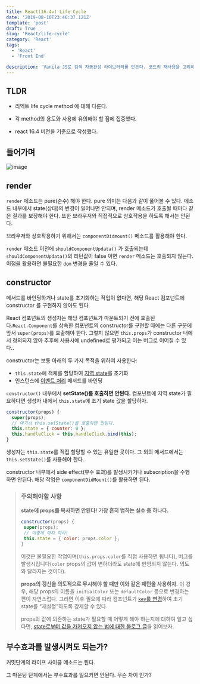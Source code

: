 ```yaml
---
title: React(16.4v) Life Cycle
date: '2019-08-10T23:46:37.121Z'
template: 'post'
draft: True
slug: 'React/life-cycle'
category: 'React'
tags:
  - 'React'
  - 'Front End'

description: 'Vanila JS로 검색 자동완성 라이브러리를 만든다. 코드의 재사용을 고려하여 객체를 설계했고 설계과정에서 MVC 패턴을 적용했다. 사용자와 성능을 고려하여 debounce, throttle 등의 UI 제어 기술을 사용하였다.'
---
```


## TLDR

- 리엑트 life cycle method 에 대해 다룬다. 
- 각 method의 용도와 사용에 유의해야 할 점에 집중했다.

- react 16.4 버전을 기준으로 작성했다. 

## 들어가며

![image](https://user-images.githubusercontent.com/35516239/62819577-1d239000-bb92-11e9-812c-0a78fc5a167f.png)

  ## render

`render` 메소드는 pure(순수) 해야 한다. pure 의미는 다음과 같이 풀어볼 수 있다.  메소드 내부에서 state(상태)의 변경이 일어나면 안되며, render 메소드가 호출될 때마다 같은 결과를 보장해야 한다. 또한 브라우저와 직접적으로 상호작용을 하도록 해서는 안된다. 

브라우저와 상호작용하기 위해서는 `componentDidmount()` 메소드를 활용해야 한다. 

`render` 메소드 이전에 `shouldComponentUpdata()` 가 호출되는데 `shouldComponentUpdata()`의 리턴값이 false 이면 `render` 메소드는 호출되지 않는다. 이점을 활용하면 불필요한 `dom` 변경을 줄일 수 있다. 

## constructor

메서드를 바인딩하거나 state를 초기화하는 작업이 없다면, 해당 React 컴포넌트에 constructor 를 구현하지 않아도 된다.

React 컴포넌트의 생성자는 해당 컴포넌트가 마운트되기 전에 호출된다.`React.Component`를 상속한 컴포넌트의 constructor를 구현할 때에는 다른 구문에 앞서 `super(props)`를 호출해야 한다. 그렇지 않으면 `this.props`가 constructor 내에서 정의되지 않아  추후에 사용시에 undefined로 평가되고 이는 버그로 이어질 수 있다..

constructor는 보통 아래의 두 가지 목적을 위하여 사용한다:

- `this.state`에 객체를 할당하여 [지역 state](https://ko.reactjs.org/docs/state-and-lifecycle.html)를 초기화
- 인스턴스에 [이벤트 처리](https://ko.reactjs.org/docs/handling-events.html) 메서드를 바인딩

`constructor()` 내부에서 **setState()를 호출하면 안된다.** 컴포넌트에 지역 state가 필요하다면 생성자 내에서 `this.state`에 초기 state 값을 할당하자.

```js
constructor(props) {
  super(props);
  // 여기서 this.setState()를 호출하면 안된다.
  this.state = { counter: 0 };
  this.handleClick = this.handleClick.bind(this);
}
```

생성자는 `this.state`를 직접 할당할 수 있는 유일한 곳이다. 그 외의 메서드에서는 `this.setState()`를 사용해야 한다.

constructor 내부에서 side effect(부수 효과)를 발생시키거나 subscription을 수행하면 안된다. 해당 작업은 `componentDidMount()`를 활용하면 된다.

> ###  주의해야할 사항
>
> **state에 props를 복사하면 안된다! 가장 흔히 범하는 실수 중 하나다.**
>
> ```js
> constructor(props) {
>  super(props);
>  // 이렇게 하지 마라!
>  this.state = { color: props.color };
> }
> ```
>
> 이것은 불필요한 작업이며(`this.props.color`를 직접 사용하면 됩니다), 버그를 발생시킵니다(`color` props의 값이 변하더라도 state에 반영되지 않는다. 의도와 달라지는 것이다).
>
> **props의 갱신을 의도적으로 무시해야 할 때만 이와 같은 패턴을 사용하자.** 이 경우, 해당 props의 이름을 `initialColor` 또는 `defaultColor` 등으로 변경하는 편이 자연스럽다. 그러면 이후 필요에 따라 컴포넌트가 [`key`를 변경](https://ko.reactjs.org/blog/2018/06/07/you-probably-dont-need-derived-state.html#recommendation-fully-uncontrolled-component-with-a-key)하여 초기 state를 “재설정”하도록 강제할 수 있다.
>
> props의 값에 의존하는 state가 필요할 때 어떻게 해야 하는지에 대하여 알고 싶다면,  [state로부터 값을 가져오지 않는 법에 대한 블로그 글](https://ko.reactjs.org/blog/2018/06/07/you-probably-dont-need-derived-state.html)을 읽어보자.

## 부수효과를 발생시켜도 되는가? 

커밋단계의 라이프 사이클 메소드는 된다. 

그 마운팅 단계에서는 부수효과를 일으키면 안된다. 무슨 차이 인가?